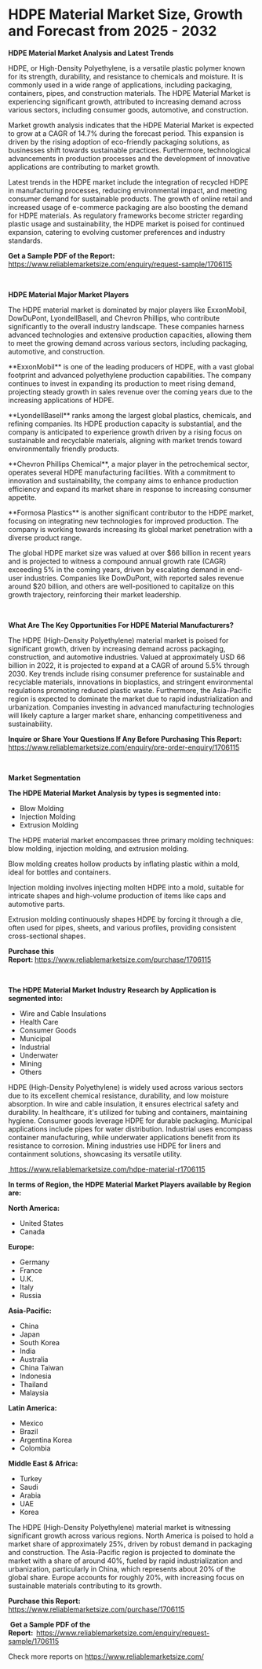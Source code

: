 <p><h1>HDPE Material Market Size, Growth and Forecast from 2025 - 2032</h1></p><p><strong>HDPE Material Market Analysis and Latest Trends</strong></p>
<p><p>HDPE, or High-Density Polyethylene, is a versatile plastic polymer known for its strength, durability, and resistance to chemicals and moisture. It is commonly used in a wide range of applications, including packaging, containers, pipes, and construction materials. The HDPE Material Market is experiencing significant growth, attributed to increasing demand across various sectors, including consumer goods, automotive, and construction.</p><p>Market growth analysis indicates that the HDPE Material Market is expected to grow at a CAGR of 14.7% during the forecast period. This expansion is driven by the rising adoption of eco-friendly packaging solutions, as businesses shift towards sustainable practices. Furthermore, technological advancements in production processes and the development of innovative applications are contributing to market growth.</p><p>Latest trends in the HDPE market include the integration of recycled HDPE in manufacturing processes, reducing environmental impact, and meeting consumer demand for sustainable products. The growth of online retail and increased usage of e-commerce packaging are also boosting the demand for HDPE materials. As regulatory frameworks become stricter regarding plastic usage and sustainability, the HDPE market is poised for continued expansion, catering to evolving customer preferences and industry standards.</p></p>
<p><strong>Get a Sample PDF of the Report:&nbsp;</strong> <a href="https://www.reliablemarketsize.com/enquiry/request-sample/1706115?utm_campaign=3509&utm_medium=2&utm_source=Github&utm_content=ia&utm_term=02042025&utm_id=hdpe-material">https://www.reliablemarketsize.com/enquiry/request-sample/1706115</a></p>
<p>&nbsp;</p>
<p><strong>HDPE Material Major Market Players</strong></p>
<p><p>The HDPE material market is dominated by major players like ExxonMobil, DowDuPont, LyondellBasell, and Chevron Phillips, who contribute significantly to the overall industry landscape. These companies harness advanced technologies and extensive production capacities, allowing them to meet the growing demand across various sectors, including packaging, automotive, and construction.</p><p>**ExxonMobil** is one of the leading producers of HDPE, with a vast global footprint and advanced polyethylene production capabilities. The company continues to invest in expanding its production to meet rising demand, projecting steady growth in sales revenue over the coming years due to the increasing applications of HDPE.</p><p>**LyondellBasell** ranks among the largest global plastics, chemicals, and refining companies. Its HDPE production capacity is substantial, and the company is anticipated to experience growth driven by a rising focus on sustainable and recyclable materials, aligning with market trends toward environmentally friendly products.</p><p>**Chevron Phillips Chemical**, a major player in the petrochemical sector, operates several HDPE manufacturing facilities. With a commitment to innovation and sustainability, the company aims to enhance production efficiency and expand its market share in response to increasing consumer appetite.</p><p>**Formosa Plastics** is another significant contributor to the HDPE market, focusing on integrating new technologies for improved production. The company is working towards increasing its global market penetration with a diverse product range.</p><p>The global HDPE market size was valued at over $66 billion in recent years and is projected to witness a compound annual growth rate (CAGR) exceeding 5% in the coming years, driven by escalating demand in end-user industries. Companies like DowDuPont, with reported sales revenue around $20 billion, and others are well-positioned to capitalize on this growth trajectory, reinforcing their market leadership.</p></p>
<p>&nbsp;</p>
<p><strong>What Are The Key Opportunities For HDPE Material Manufacturers?</strong></p>
<p><p>The HDPE (High-Density Polyethylene) material market is poised for significant growth, driven by increasing demand across packaging, construction, and automotive industries. Valued at approximately USD 66 billion in 2022, it is projected to expand at a CAGR of around 5.5% through 2030. Key trends include rising consumer preference for sustainable and recyclable materials, innovations in bioplastics, and stringent environmental regulations promoting reduced plastic waste. Furthermore, the Asia-Pacific region is expected to dominate the market due to rapid industrialization and urbanization. Companies investing in advanced manufacturing technologies will likely capture a larger market share, enhancing competitiveness and sustainability.</p></p>
<p><strong>Inquire or Share Your Questions If Any Before Purchasing This Report:</strong> <a href="https://www.reliablemarketsize.com/enquiry/pre-order-enquiry/1706115?utm_campaign=3509&utm_medium=2&utm_source=Github&utm_content=ia&utm_term=02042025&utm_id=hdpe-material">https://www.reliablemarketsize.com/enquiry/pre-order-enquiry/1706115</a></p>
<p>&nbsp;</p>
<p><strong>Market Segmentation</strong></p>
<p><strong>The HDPE Material Market Analysis by types is segmented into:</strong></p>
<p><ul><li>Blow Molding</li><li>Injection Molding</li><li>Extrusion Molding</li></ul></p>
<p><p>The HDPE material market encompasses three primary molding techniques: blow molding, injection molding, and extrusion molding. </p><p>Blow molding creates hollow products by inflating plastic within a mold, ideal for bottles and containers. </p><p>Injection molding involves injecting molten HDPE into a mold, suitable for intricate shapes and high-volume production of items like caps and automotive parts. </p><p>Extrusion molding continuously shapes HDPE by forcing it through a die, often used for pipes, sheets, and various profiles, providing consistent cross-sectional shapes.</p></p>
<p><strong>Purchase this Report:&nbsp;</strong><a href="https://www.reliablemarketsize.com/purchase/1706115?utm_campaign=3509&utm_medium=2&utm_source=Github&utm_content=ia&utm_term=02042025&utm_id=hdpe-material">https://www.reliablemarketsize.com/purchase/1706115</a></p>
<p>&nbsp;</p>
<p><strong>The HDPE Material Market Industry Research by Application is segmented into:</strong></p>
<p><ul><li>Wire and Cable Insulations</li><li>Health Care</li><li>Consumer Goods</li><li>Municipal</li><li>Industrial</li><li>Underwater</li><li>Mining</li><li>Others</li></ul></p>
<p><p>HDPE (High-Density Polyethylene) is widely used across various sectors due to its excellent chemical resistance, durability, and low moisture absorption. In wire and cable insulation, it ensures electrical safety and durability. In healthcare, it's utilized for tubing and containers, maintaining hygiene. Consumer goods leverage HDPE for durable packaging. Municipal applications include pipes for water distribution. Industrial uses encompass container manufacturing, while underwater applications benefit from its resistance to corrosion. Mining industries use HDPE for liners and containment solutions, showcasing its versatile utility.</p></p>
<p><a href="https://www.reliablemarketsize.com/hdpe-material-r1706115?utm_campaign=3509&utm_medium=2&utm_source=Github&utm_content=ia&utm_term=02042025&utm_id=hdpe-material">&nbsp;https://www.reliablemarketsize.com/hdpe-material-r1706115</a></p>
<p><strong>In terms of Region, the HDPE Material Market Players available by Region are:</strong></p>
<p>
    <p> <strong> North America: </strong>
        <ul>
            <li>United States</li>
            <li>Canada</li>
        </ul>
        </p> 
    <p> <strong> Europe: </strong>
        <ul>
            <li>Germany</li>
            <li>France</li>
            <li>U.K.</li>
            <li>Italy</li>
            <li>Russia</li>
        </ul>
        </p> 
    <p> <strong> Asia-Pacific: </strong>
        <ul>
            <li>China</li>
            <li>Japan</li>
            <li>South Korea</li>
            <li>India</li>
            <li>Australia</li>
            <li>China Taiwan</li>
            <li>Indonesia</li>
            <li>Thailand</li>
            <li>Malaysia</li>
        </ul>
        </p> 
    <p> <strong> Latin America: </strong>
        <ul>
            <li>Mexico</li>
            <li>Brazil</li>
            <li>Argentina Korea</li>
            <li>Colombia</li>
        </ul>
        </p> 
    <p> <strong> Middle East & Africa: </strong>
        <ul>
            <li>Turkey</li>
            <li>Saudi</li>
            <li>Arabia</li>
            <li>UAE</li>
            <li>Korea</li>
        </ul>
    </p>
    </p>
<p><p>The HDPE (High-Density Polyethylene) material market is witnessing significant growth across various regions. North America is poised to hold a market share of approximately 25%, driven by robust demand in packaging and construction. The Asia-Pacific region is projected to dominate the market with a share of around 40%, fueled by rapid industrialization and urbanization, particularly in China, which represents about 20% of the global share. Europe accounts for roughly 20%, with increasing focus on sustainable materials contributing to its growth.</p></p>
<p><strong>Purchase this Report: </strong><a href="https://www.reliablemarketsize.com/purchase/1706115?utm_campaign=3509&utm_medium=2&utm_source=Github&utm_content=ia&utm_term=02042025&utm_id=hdpe-material">https://www.reliablemarketsize.com/purchase/1706115</a></p>
<p>&nbsp;<strong>Get a Sample PDF of the Report:&nbsp;&nbsp;</strong><a href="https://www.reliablemarketsize.com/enquiry/request-sample/1706115?utm_campaign=3509&utm_medium=2&utm_source=Github&utm_content=ia&utm_term=02042025&utm_id=hdpe-material">https://www.reliablemarketsize.com/enquiry/request-sample/1706115</a></p>
<p><strong></strong></p>
<p>Check more reports on <a href="https://www.reliablemarketsize.com/?utm_campaign=3509&utm_medium=2&utm_source=Github&utm_content=ia&utm_term=02042025&utm_id=hdpe-material">https://www.reliablemarketsize.com/</a></p>